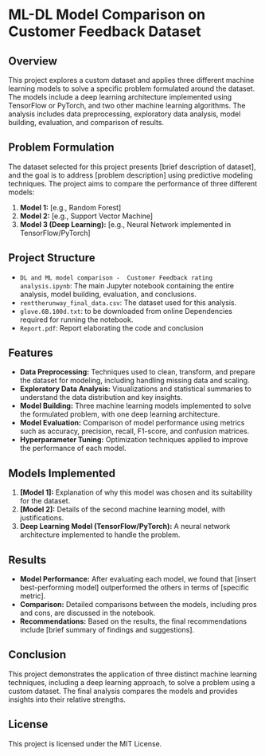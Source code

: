 # ML-DL Model Comparison on Customer Feedback Dataset

## Overview
This project explores a custom dataset and applies three different machine learning models to solve a specific problem formulated around the dataset. The models include a deep learning architecture implemented using TensorFlow or PyTorch, and two other machine learning algorithms. The analysis includes data preprocessing, exploratory data analysis, model building, evaluation, and comparison of results.

## Problem Formulation
The dataset selected for this project presents [brief description of dataset], and the goal is to address [problem description] using predictive modeling techniques. The project aims to compare the performance of three different models:
1. **Model 1:** [e.g., Random Forest]
2. **Model 2:** [e.g., Support Vector Machine]
3. **Model 3 (Deep Learning):** [e.g., Neural Network implemented in TensorFlow/PyTorch]

## Project Structure
- `DL and ML model comparison -  Customer Feedback rating analysis.ipynb`: The main Jupyter notebook containing the entire analysis, model building, evaluation, and conclusions.
- `renttherunway_final_data.csv`: The dataset used for this analysis.
- `glove.6B.100d.txt`: to be downloaded from online Dependencies required for running the notebook.
- `Report.pdf`: Report elaborating the code and conclusion

## Features
- **Data Preprocessing:** Techniques used to clean, transform, and prepare the dataset for modeling, including handling missing data and scaling.
- **Exploratory Data Analysis:** Visualizations and statistical summaries to understand the data distribution and key insights.
- **Model Building:** Three machine learning models implemented to solve the formulated problem, with one deep learning architecture.
- **Model Evaluation:** Comparison of model performance using metrics such as accuracy, precision, recall, F1-score, and confusion matrices.
- **Hyperparameter Tuning:** Optimization techniques applied to improve the performance of each model.
  
## Models Implemented
1. **[Model 1]:** Explanation of why this model was chosen and its suitability for the dataset.
2. **[Model 2]:** Details of the second machine learning model, with justifications.
3. **Deep Learning Model (TensorFlow/PyTorch):** A neural network architecture implemented to handle the problem.

## Results
- **Model Performance:** After evaluating each model, we found that [insert best-performing model] outperformed the others in terms of [specific metric]. 
- **Comparison:** Detailed comparisons between the models, including pros and cons, are discussed in the notebook.
- **Recommendations:** Based on the results, the final recommendations include [brief summary of findings and suggestions].

## Conclusion
This project demonstrates the application of three distinct machine learning techniques, including a deep learning approach, to solve a problem using a custom dataset. The final analysis compares the models and provides insights into their relative strengths.

## License
This project is licensed under the MIT License.
